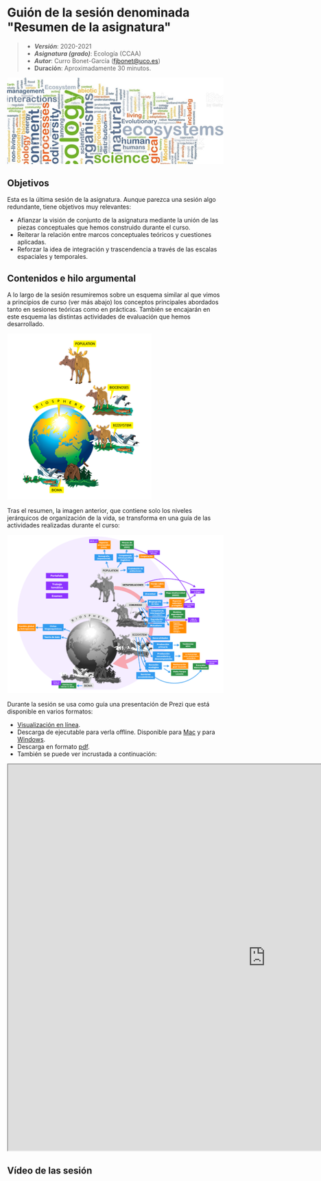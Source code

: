 # Guión de la sesión denominada "Resumen de la asignatura"


> + **_Versión_**: 2020-2021
> + **_Asignatura (grado)_**: Ecología (CCAA)
> + **_Autor_**: Curro Bonet-García (fjbonet@uco.es)
> + **Duración**: Aproximadamente 30 minutos.

![portada](https://github.com/aprendiendo-cosas/resumen_ecologia_ccaa/raw/main/imagenes/portada.jpg)



## Objetivos 

Esta es la última sesión de la asignatura. Aunque parezca una sesión algo redundante, tiene objetivos muy relevantes:
+ Afianzar la visión de conjunto de la asignatura mediante la unión de las piezas conceptuales que hemos construido durante el curso.
+ Reiterar la relación entre marcos conceptuales teóricos y cuestiones aplicadas.
+ Reforzar la idea de integración y trascendencia a través de las escalas espaciales y temporales. 



 ## Contenidos e hilo argumental

A lo largo de la sesión resumiremos sobre un esquema similar al que vimos a principios de curso (ver más abajo) los conceptos principales abordados tanto en sesiones teóricas como en prácticas. También se encajarán en este esquema las distintas actividades de evaluación que hemos desarrollado. 

<img src="https://github.com/aprendiendo-cosas/resumen_ecologia_ccaa/raw/main/imagenes/niveles.png" alt="niveles" style="zoom: 50%;" />

Tras el resumen, la imagen anterior, que contiene solo los niveles jerárquicos de organización de la vida, se transforma en una guía de las actividades realizadas durante el curso:

![portada](https://github.com/aprendiendo-cosas/resumen_ecologia_ccaa/raw/main/imagenes/niveles_actividades.png)



Durante la sesión se usa como guía una presentación de Prezi que está disponible en varios formatos:
+ [Visualización en línea](https://prezi.com/view/dNb3jrjrAKmoAXPDhChO).
+ Descarga de ejecutable para verla offline. Disponible para [Mac](https://github.com/aprendiendo-cosas/resumen_ecologia_ccaa/raw/main/presentacion/resumen_ecologia_CCAA_2020-2021_mac.zip) y para [Windows](https://github.com/aprendiendo-cosas/resumen_ecologia_ccaa/raw/main/presentacion/resumen_ecologia_CCAA_2020-2021_win.exe).
+ Descarga en formato [pdf](https://github.com/aprendiendo-cosas/Te_poblaciones_ecologia_ccaa/raw/master/presentacion/presentacion_poblaciones_lowres.pdf).
+ También se puede ver incrustada a continuación:

<p><iframe src="https://prezi.com/view/dNb3jrjrAKmoAXPDhChO/embed" width="1200" height="900"> </iframe></p>




## Vídeo de las sesión

